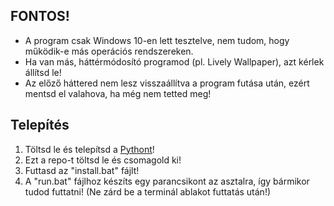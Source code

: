 ## FONTOS!
- A program csak Windows 10-en lett tesztelve, nem tudom, hogy működik-e más operációs rendszereken.
- Ha van más, háttérmódosító programod (pl. Lively Wallpaper), azt kérlek állítsd le!
- Az előző háttered nem lesz visszaállítva a program futása után, ezért mentsd el valahova, ha még nem tetted meg!

## Telepítés
1. Töltsd le és telepítsd a [Pythont](https://www.python.org/downloads/)!
2. Ezt a repo-t töltsd le és csomagold ki!
3. Futtasd az "install.bat" fájlt!
4. A "run.bat" fájlhoz készíts egy parancsikont az asztalra, így bármikor tudod futtatni! (Ne zárd be a terminál ablakot futtatás után!)